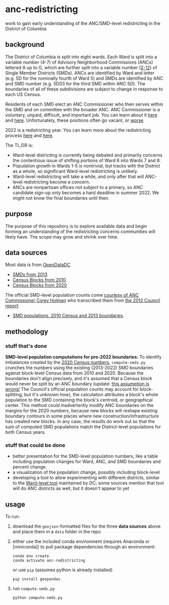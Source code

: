 # anc-redistricting
work to gain early understanding of the ANC/SMD-level redistricting in the District of Columbia

## background
The District of Columbia is split into eight wards. Each Ward is split into a variable number (4-7) of Advisory Neighborhood Commissions (ANCs) lettered A up to G, which are further split into a variable number ([2-12](https://twitter.com/ANCJonah/status/1444102088187908096?s=20)) of Single Member Districts (SMDs). ANCs are identified by Ward and letter (e.g. 5D for the nominally fourth of Ward 5) and SMDs are identified by ANC and SMD number (e.g. 5D03 for the third SMD within ANC 5D). The boundaries of all of these subdivisions are subject to change in response to each US Census.

Residents of each SMD elect an ANC Commissioner who then serves within the SMD and on committee with the broader ANC. ANC Commissioner is a voluntary, unpaid, difficult, and important job. You can learn about it [here](https://anc.dc.gov/page/about-ancs) and [here](https://ggwash.org/view/43008/advisory-neighborhood-commissions-explained). Unfortunately, these positions often go vacant, or [worse](https://twitter.com/PritaPiekara/status/1445941469999730688?s=20).

2022 is a redistricting year. You can learn more about the redistricting process [here](https://planning.dc.gov/page/district-columbia-2021-ward-redistricting) and [here](https://dcist.com/story/21/05/25/as-d-c-kicks-off-redistricting-process-two-concerns-emerge-timing-and-parking/).

The TL;DR is:
- Ward-level districting is currently being debated and primarily concerns the contentious issue of shifting portions of Ward 6 into Wards 7 and 8.
- Population growth in Wards 1-5 is nontrivial, but tracks with the District as a whole, so significant Ward-level redistricting is unlikely.
- Ward-level redistricting will take a while, and only after that will ANC-level redistricting become a concern.
- ANCs are nonpartisan offices not subject to a primary, so ANC candidate sign-up only becomes a hard deadline in summer 2022. We might not know the final boundaries until then.

## purpose
The purpose of this repository is to explore available data and begin forming an understanding of the redistricting concerns communities will likely have. The scope may grow and shrink over time.

## data sources
Most data is from [OpenDataDC](https://opendata.dc.gov)
- [SMDs from 2013](https://opendata.dc.gov/datasets/DCGIS::single-member-district-from-2013/about)
- [Census Blocks from 2010](https://opendata.dc.gov/datasets/DCGIS::census-blocks-in-2010/about)
- [Census Blocks from 2020](https://opendata.dc.gov/datasets/DCGIS::census-blocks-in-2020/about)

The official SMD-level population counts come [courtesy of ANC Commissioner Corey Holman](https://twitter.com/coreyholman/status/1468403875375951872?s=20) who transcribed them from [the 2012 Council report](https://lims.dccouncil.us/downloads/LIMS/26284/Committee_Report/B19-0528-COMMITTEEREPORT.pdf):
- [SMD populations, 2010 Census and 2013 boundaries](https://coreyholman.com/wp-content/uploads/2021/12/SMDPopulation.csv).

## methodology
### stuff that's done
**SMD-level population computations for pre-2022 boundaries:** To identify imbalances created by the [2020 Census numbers](https://planning.dc.gov/publication/2020-census-information-and-data), `compute-smds.py` crunches the numbers using the existing (2013-2022) SMD boundaries against block-level Census data from 2010 and 2020. Because the boundaries don't align precisely, and it's assumed that a Census block would never be split by an ANC boundary (update: [this assumption is wrong!](https://twitter.com/coreyholman/status/1426168813628833796?s=20) The Council's official population counts may account for block-splitting, but it's unknown how), the calculation attributes a block's whole population to the SMD containing the block's centroid, or geographical center. This method could inadvertently modify ANC boundaries on the margins for the 2020 numbers, because new blocks will reshape existing boundary contours in some places where new construction/infrastructure has created new blocks. In any case, the results do work out so that the sum of computed SMD populations match the District-level populations for both Census years.

### stuff that could be done
- better presentation for the SMD-level population numbers, like a table including population changes for Ward, ANC, and SMD boundaries and percent change.
- a visualization of the population change, possibly including block-level
- developing a tool to allow experimenting with different districts, similar to the [Ward-level tool](dcredistricting.esriemcs.com) maintained by DC; some sources mention that tool will do ANC districts as well, but it doesn't appear to yet

## usage
To run:
1. download the `geojson`-formatted files for the three **data sources** above and place them in a `data` folder in the repo
1. either use the included conda environment (requires Anaconda or [miniconda]) to pull package dependencies through an environment:
   
   ```shell
   conda env create
   conda activate anc-redistricting
   ```
   
   or use `pip` (assumes python is already installed)

   ```shell
   pip install geopandas
   ```

1. run `compute-smds.py`
   
   ```shell
   python compute-smds.py
   ```
